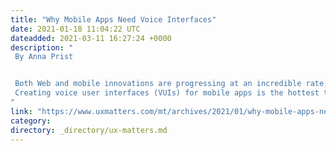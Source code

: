 ```yaml
---
title: "Why Mobile Apps Need Voice Interfaces"
date: 2021-01-18 11:04:22 UTC
dateadded: 2021-03-11 16:27:24 +0000
description: "
 By Anna Prist 


 Both Web and mobile innovations are progressing at an incredible rate, making any lack in these essential technologies a critical issue for any company. As long as a decade ago, a poorly optimized Web site could lead to your losing traffic and revenues. Today, businesses cannot afford to ignore technology trends. Don’t let your business fall behind the technology curve. 
 Creating voice user interfaces (VUIs) for mobile apps is the hottest trend right now—and will continue to be for the foreseeable future. Voice is a natural user interface. Some leading brands have already boosted awareness of their mobile apps and increased customer engagement by adding voice capabilities that are powered by existing VUI platforms. For example, Snapchat has launched an in-app voice assistant that is based on SoundHound, which lets users trigger filters with voice commands, immediately improving user engagement and loyalty. Pretty soon, users won’t just appreciate the greater functionality and friendliness of a voice-powered mobile app, they’ll expect it. Read More 
"
link: "https://www.uxmatters.com/mt/archives/2021/01/why-mobile-apps-need-voice-interfaces.php"
category:
directory: _directory/ux-matters.md
---
```

